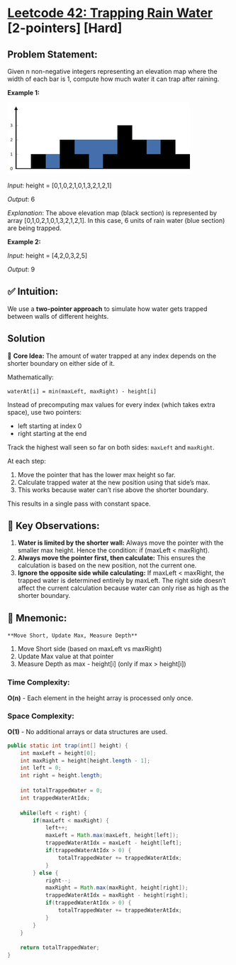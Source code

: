 # [Leetcode 42: Trapping Rain Water](https://leetcode.com/problems/trapping-rain-water/description/) [2-pointers] [Hard]

## Problem Statement:
Given n non-negative integers representing an elevation map where the width of each bar is 1, compute how much water it can trap after raining.

**Example 1:**

![Example1](static/rainWaterTrap.png)

_Input_: height = [0,1,0,2,1,0,1,3,2,1,2,1]

_Output_: 6

_Explanation_: The above elevation map (black section) is represented by array [0,1,0,2,1,0,1,3,2,1,2,1]. In this case, 6 units of rain water (blue section) are being trapped.

**Example 2:**

_Input_: height = [4,2,0,3,2,5]

_Output_: 9

## ✅ Intuition:
We use a **two-pointer approach** to simulate how water gets trapped between walls of different heights.

## Solution
🧠 **Core Idea:**
The amount of water trapped at any index depends on the shorter boundary on either side of it.

Mathematically:

```waterAt[i] = min(maxLeft, maxRight) - height[i]```

Instead of precomputing max values for every index (which takes extra space), use two pointers:
* left starting at index 0
* right starting at the end

Track the highest wall seen so far on both sides: `maxLeft` and `maxRight`.

At each step:
1. Move the pointer that has the lower max height so far.
2. Calculate trapped water at the new position using that side’s max.
3. This works because water can’t rise above the shorter boundary.

This results in a single pass with constant space.

## 🔑 Key Observations:
1. **Water is limited by the shorter wall:**
    Always move the pointer with the smaller max height.
    Hence the condition: if (maxLeft < maxRight).
2. **Always move the pointer first, then calculate:**
    This ensures the calculation is based on the new position, not the current one.
3. **Ignore the opposite side while calculating:**
    If maxLeft < maxRight, the trapped water is determined entirely by maxLeft.
    The right side doesn’t affect the current calculation because water can only rise as high as the shorter boundary.

## 🧩 Mnemonic:
```**Move Short, Update Max, Measure Depth**```

1. Move Short side (based on maxLeft vs maxRight)
2. Update Max value at that pointer
3. Measure Depth as max - height[i] (only if max > height[i])

### Time Complexity:
**O(n)** - Each element in the height array is processed only once.

### Space Complexity:
**O(1)** - No additional arrays or data structures are used.

```java
public static int trap(int[] height) {
    int maxLeft = height[0];
    int maxRight = height[height.length - 1];
    int left = 0;
    int right = height.length;

    int totalTrappedWater = 0;
    int trappedWaterAtIdx;

    while(left < right) {
        if(maxLeft < maxRight) {
            left++;
            maxLeft = Math.max(maxLeft, height[left]);
            trappedWaterAtIdx = maxLeft - height[left];
            if(trappedWaterAtIdx > 0) {
                totalTrappedWater += trappedWaterAtIdx;
            }
        } else {
            right--;
            maxRight = Math.max(maxRight, height[right]);
            trappedWaterAtIdx = maxRight - height[right];
            if(trappedWaterAtIdx > 0) {
                totalTrappedWater += trappedWaterAtIdx;
            }
        }
    }

    return totalTrappedWater;
}
```

